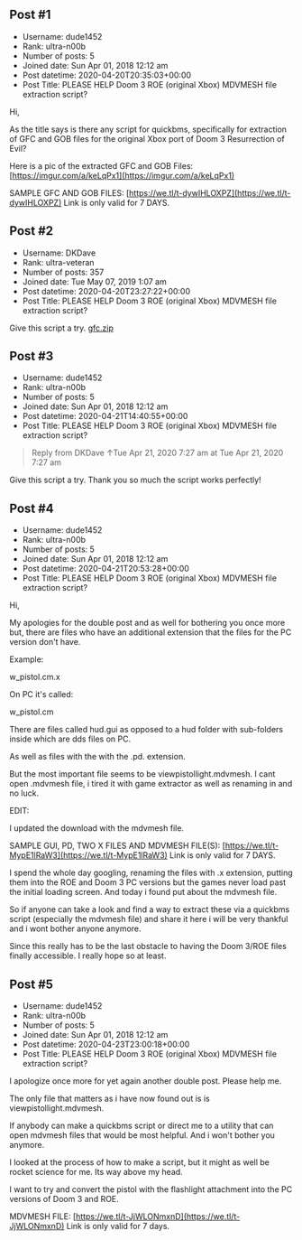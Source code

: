 ## Post #1
- Username: dude1452
- Rank: ultra-n00b
- Number of posts: 5
- Joined date: Sun Apr 01, 2018 12:12 am
- Post datetime: 2020-04-20T20:35:03+00:00
- Post Title: PLEASE HELP Doom 3 ROE (original Xbox) MDVMESH file extraction script?

Hi,

As the title says is there any script for quickbms, specifically for extraction of GFC and GOB files for the original Xbox port of Doom 3 Resurrection of Evil?

Here is a pic of the extracted GFC and GOB Files:
[https://imgur.com/a/keLqPx1](https://imgur.com/a/keLqPx1)

SAMPLE GFC AND GOB FILES:
[https://we.tl/t-dywIHLOXPZ](https://we.tl/t-dywIHLOXPZ)
Link is only valid for 7 DAYS.
## Post #2
- Username: DKDave
- Rank: ultra-veteran
- Number of posts: 357
- Joined date: Tue May 07, 2019 1:07 am
- Post datetime: 2020-04-20T23:27:22+00:00
- Post Title: PLEASE HELP Doom 3 ROE (original Xbox) MDVMESH file extraction script?

Give this script a try.
[gfc.zip](https://xentaxbackup.github.io/file/17985_gfc.zip)
## Post #3
- Username: dude1452
- Rank: ultra-n00b
- Number of posts: 5
- Joined date: Sun Apr 01, 2018 12:12 am
- Post datetime: 2020-04-21T14:40:55+00:00
- Post Title: PLEASE HELP Doom 3 ROE (original Xbox) MDVMESH file extraction script?

> Reply from DKDave ↑Tue Apr 21, 2020 7:27 am at Tue Apr 21, 2020 7:27 am
>
> 
Give this script a try.
Thank you so much the script works perfectly!
## Post #4
- Username: dude1452
- Rank: ultra-n00b
- Number of posts: 5
- Joined date: Sun Apr 01, 2018 12:12 am
- Post datetime: 2020-04-21T20:53:28+00:00
- Post Title: PLEASE HELP Doom 3 ROE (original Xbox) MDVMESH file extraction script?

Hi,

My apologies for the double post and as well for bothering you once more but, there are files who have an additional extension that the files for the PC version don't have.

Example:

w_pistol.cm.x

On PC it's called:

w_pistol.cm

There are files called hud.gui as opposed to a hud folder with sub-folders inside which are dds files on PC.

As well as files with the with the .pd. extension.

But the most important file seems to be viewpistollight.mdvmesh. I cant open .mdvmesh file, i tired it with game extractor as well as renaming in and no luck.

EDIT:

I updated the download with the mdvmesh file.

SAMPLE GUI, PD, TWO X FILES AND MDVMESH FILE(S):
[https://we.tl/t-MypE1lRaW3](https://we.tl/t-MypE1lRaW3)
Link is only valid for 7 DAYS.

I spend the whole day googling, renaming the files with .x  extension, putting them into the ROE and Doom 3 PC versions but the games never load past the initial loading screen. And today i found put about the mdvmesh file.

So if anyone can take a look and find a way to extract these via a quickbms script (especially the mdvmesh file) and share it here i will be very thankful and i wont bother anyone anymore. 

Since this really has to be the last obstacle to  having the Doom 3/ROE files finally accessible. I really hope so at least.
## Post #5
- Username: dude1452
- Rank: ultra-n00b
- Number of posts: 5
- Joined date: Sun Apr 01, 2018 12:12 am
- Post datetime: 2020-04-23T23:00:18+00:00
- Post Title: PLEASE HELP Doom 3 ROE (original Xbox) MDVMESH file extraction script?

I apologize once more for yet again another double post. Please help me.

The only file that matters as i have now found out is is viewpistollight.mdvmesh. 

If anybody can make a quickbms script or direct me to a utility that can open mdvmesh files that would be most helpful. And i won't bother you anymore.

I looked at the process of how to make a script, but it might as well be rocket science for me. Its way above my head.

I want to try and convert the pistol with the flashlight attachment into the PC versions of Doom 3 and ROE.


MDVMESH FILE:
[https://we.tl/t-JjWLONmxnD](https://we.tl/t-JjWLONmxnD)
Link is only valid for 7 days.
